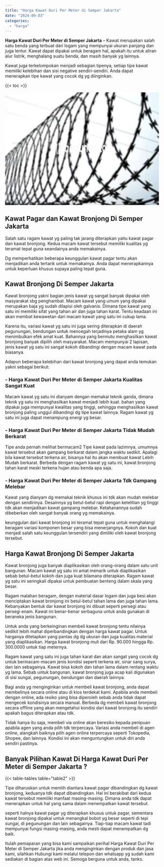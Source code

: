 ```yaml
---
title: "Harga Kawat Duri Per Meter di Semper Jakarta"
date: "2024-09-03"
categories: 
  - "harga"
---
```


**Harga Kawat Duri Per Meter di Semper Jakarta** – Kawat merupakan salah satu benda yang terbuat dari logam yang mempunyai ukuran panjang dan juga lentur. Kawat dapat dipakai untuk beragam hal, apakah itu untuk aliran alur listrik, menghalang suatu benda, dan masih banyak yg lainnya.

Kawat juga terkelompokan menjadi sebagian tipenya, setiap tipe kawat memiliki kelebihan dan sisi negative sendiri-sendiri. Anda dapat menerapkan tipe kawat yang cocok dg yg diinginkan.

{{< toc >}}

![Harga Kawat Duri Per Meter di Semper Jakarta](/images/jual-kawat-murah44.png)

## Kawat Pagar dan Kawat Bronjong Di Semper Jakarta

Salah satu ragam kawat yg paling tak jarang diterapkan yaitu kawat pagar dan kawat bronjong. Kedua macam kawat tersebut memiliki kualitas yg teramat tepat guna seandainya anda memakainya.

Dg memperhatikan beberapa keunggulan kawat pagar tentu akan menjadikan anda tertarik untuk memakainya. Anda dapat menerapkannya untuk keperluan khusus supaya paling tepat guna.

## Kawat Bronjong Di Semper Jakarta

Kawat bronjong yakni bagian jenis kawat yg sangat banyak dipakai oleh masyarakat sbg penghambat. Macam kawat yang umum yang dipakai merupakan baja yg sudah dilapisi oleh galvanis. Dimana tipe kawat yang satu ini memiliki sifat yang tahan air dan juga tahan karat. Tentu keadaan ini akan membat kewawetan dari macam kawat yang satu ini cukup lama.

Karena itu, variasi kawat yg satu ini juga sering diterapkan di daerah pegunungan, bendungan untuk mencegah terjadinya petaka alam yg menimbulkan efek amat kuat. Bahannya yang bermutu menghasilkan kawat bronjong banyak dipilih oleh masyarakat. Macam mempunyai 2 lapisan, jenis kawat yg satu ini sangat kokoh dibandingi dengan macam kawat pada biasanya.

Adapun beberapa kelebihan dari kawat bronjong yang dapat anda temukan yakni sebagai berikut:

### \- Harga Kawat Duri Per Meter di Semper Jakarta Kualitas Sangat Kuat

Macam kawat yg satu ini dianyam dengan memakai teknik ganda, dimana teknik yg satu ini menghasilkan kawat menjadi lebih kuat. bahan yang dipakai juga mempunyai kwalitas yang tinggi, sehingga menghasilkan kawat bronjong paling unggul dibandingi dg tipe kawat lainnya. Ragam kawat yg satu ini juga dapat menampung energi yg besar.

### \- Harga Kawat Duri Per Meter di Semper Jakarta Tidak Mudah Berkarat

Tipe anda pernah melihat bermacam2 Tipe kawat pada lazimnya, umumnya kawat tersebut akan gampang berkarat dalam jangka waktu sedikit. Apalagi bila kawat tersebut terkena air, bisanya hal itu akan membuat kawat Lebih Mudah berkarat. Berbeda dengan ragam kawat yg satu ini, kawat bronjong tahan karat meski terkena hujan atau benda apa saja.

### \- Harga Kawat Duri Per Meter di Semper Jakarta Tdk Gampang Melebar

Kawat yang dianyam dg memakai teknik khusus ini tdk akan mudah melebar dengan sendirinya. Desainnya yg betul-betul rapi dengan ketelitian yg tinggi tdk akan menjadikan kawat gampang melebar. Ketahanannya sudah dibeberkan oleh sangat banyak orang yg memakainya.

keunggulan dari kawat bronjong ini teramat tepat guna untuk menghalangi beragam variasi komponen besar yang bisa menerjangnya. Kokoh dan kuat menjadi salah satu keunggulan tersendiri yang dimiliki oleh kawat bronjong tersebut.

## Harga Kawat Bronjong Di Semper Jakarta

Kawat bronjong juga banyak diaplikasikan oleh orang-orang dalam satu unit bangunan. Macam kawat yg satu ini amat menarik untuk diaplikasikan sebab betul-betul kokoh dan juga kuat bilamana diterapkan. Ragam kawat yg satu ini seringkali dipakai untuk pembuatan benteng dalam skala yang besar.

Ragam malahan beragam, dengan material dasar logam dan juga besi akan menciptakan kawat bronjong ini betul-betul tahan lama dan juga tahan lama. Kebanyakan bentuk dar kawat bronjong ini dibuat seperti persegi atau persegi enam. Kawat ini benar-benar serbaguna untuk anda gunakan di beraneka jenis bangunan.

Untuk anda yang berkeinginan membeli kawat bronjong tentu nilainya sedikit lebih mahal diperbandingkan dengan harga kawat pagar. Untuk harganya ditetapkan yang pantas dg dg ukuran dan juga kualitas material yang diaplikasikan. Harga kawat bronjong muli dari Rp. 90.000 hingga Rp. 300.0000 untuk tiap meternya.

Ragam kawat yang satu ini juga tahan karat dan akan sangat yang cocok dg untuk bermacam-macam jenis kondisi seperti terkena air, sinar sang surya, dan lain sebagainya. Kawat bisa kokoh dan tahan lama dalam rentang waktu yg lama. Sebab untuk bangunan, kawat bronjong juga acap kali digunakan di sisi sungai, pegunungan, bendungan dan daerah lainnya.

Bagi anda yg menginginkan untuk membeli kawat bronjong, anda dapat membelinya secara online atau di kios terdekat kami. Apabila anda membeli dengan online, ada resiko yang bisa diperoleh sebab anda tidak dapat mengecek kondisinya secara manual. Berbeda dg membeli kawat bronjong secara offline yang akan mengetahui kondisi dari kawat bronjong itu sendiri apakah bagus diterapkan atau tdk.

Tidak hanya itu saja, membeli via online akan beresiko kepada penipuan apabila agen yang anda pilih tdk terpercaya. Variasi anda membeli di agen online, alangkah baiknya pilih agen online terpercaya seperti Tokopedia, Shopee, dan lainnya. Kondisi ini akan menguntungkan untuk diri anda sendiri pastinya.

## Banyak Pilihan Kawat Di Harga Kawat Duri Per Meter di Semper Jakarta ?

{{< table-tables table="table2" >}}

Tipe diharuskan untuk memlih diantara kawat pagar dibandingkan dg kawat bronjong, keduanya tdk dapat dibandingkan. Hal ini berakibat dari kedua kawat tersebut memiliki manfaat masing-masing. Dimana anda tdk dapat menerapkan untuk hal yang sama dalam menempatkan kawat tersebut.

seperti halnya kawat pagar yg diterapkan khusus untuk pagar, sementara kawat bronjong dipakai untuk menangkal bobot yg besar seperti di tepi sungai, di pegunungan dan lain sebagainya. Tiap-tiap macam kawat tadi mempunyai fungsi masing-masing, anda mesti dapat menempatkan dg baik.

Itulah pemaparan yang bisa kami sampaikan perihal Harga Kawat Duri Per Meter di Semper Jakarta jika anda menginginkan dengan produk dan jasa kami, silahkan Hubungi kami melalui telepon dan whatsapp yg sudah kami sediakan di bagian atas web ini. Semoga berguna untuk anda, tanks.
